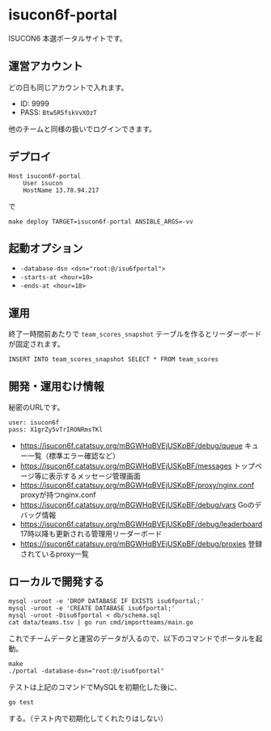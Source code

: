 # isucon6f-portal

ISUCON6 本選ポータルサイトです。

## 運営アカウント

どの日も同じアカウントで入れます。

- ID: 9999
- PASS: `Btw5R5fskVvXOzT`

他のチームと同様の扱いでログインできます。

## デプロイ

~~~
Host isucon6f-portal
    User isucon
    HostName 13.78.94.217
~~~

で

    make deploy TARGET=isucon6f-portal ANSIBLE_ARGS=-vv

## 起動オプション

- `-database-dsn <dsn="root:@/isu6fportal">`
- `-starts-at <hour=10>`
- `-ends-at <hour=18>`

## 運用

終了一時間前あたりで `team_scores_snapshot` テーブルを作るとリーダーボードが固定されます。

    INSERT INTO team_scores_snapshot SELECT * FROM team_scores

## 開発・運用むけ情報

秘密のURLです。

```
user: isucon6f
pass: X1grZy5vTrIRONRmsTKl
```

- https://isucon6f.catatsuy.org/mBGWHqBVEjUSKpBF/debug/queue キュー一覧（標準エラー確認など）
- https://isucon6f.catatsuy.org/mBGWHqBVEjUSKpBF/messages トップページ等に表示するメッセージ管理画面
- https://isucon6f.catatsuy.org/mBGWHqBVEjUSKpBF/proxy/nginx.conf proxyが持つnginx.conf
- https://isucon6f.catatsuy.org/mBGWHqBVEjUSKpBF/debug/vars Goのデバッグ情報
- https://isucon6f.catatsuy.org/mBGWHqBVEjUSKpBF/debug/leaderboard 17時以降も更新される管理用リーダーボード
- https://isucon6f.catatsuy.org/mBGWHqBVEjUSKpBF/debug/proxies 登録されているproxy一覧

## ローカルで開発する

```
mysql -uroot -e 'DROP DATABASE IF EXISTS isu6fportal;'
mysql -uroot -e 'CREATE DATABASE isu6fportal;'
mysql -uroot -Disu6fportal < db/schema.sql
cat data/teams.tsv | go run cmd/importteams/main.go
```

これでチームデータと運営のデータが入るので、以下のコマンドでポータルを起動。

```
make
./portal -database-dsn="root:@/isu6fportal"
```

テストは上記のコマンドでMySQLを初期化した後に、

```
go test
```

する。（テスト内で初期化してくれたりはしない）
